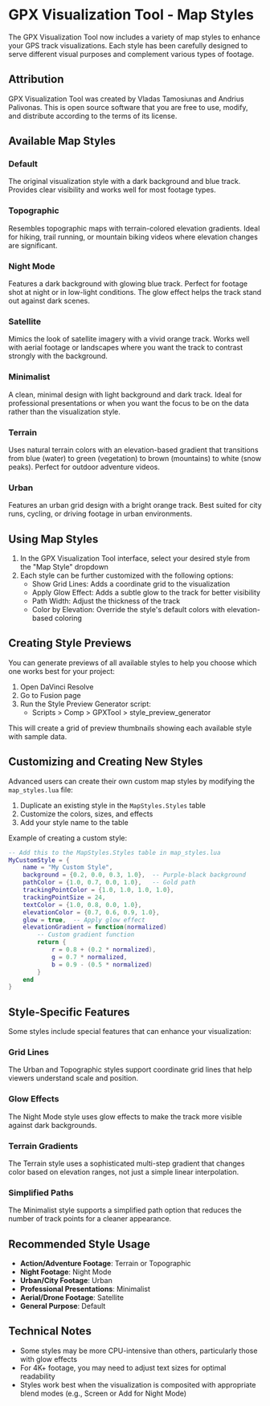 # GPX Visualization Tool - Map Styles

The GPX Visualization Tool now includes a variety of map styles to enhance your GPS track visualizations. Each style has been carefully designed to serve different visual purposes and complement various types of footage.

## Attribution

GPX Visualization Tool was created by Vladas Tamosiunas and Andrius Palivonas. This is open source software that you are free to use, modify, and distribute according to the terms of its license.

## Available Map Styles

### Default
The original visualization style with a dark background and blue track. Provides clear visibility and works well for most footage types.

### Topographic
Resembles topographic maps with terrain-colored elevation gradients. Ideal for hiking, trail running, or mountain biking videos where elevation changes are significant.

### Night Mode
Features a dark background with glowing blue track. Perfect for footage shot at night or in low-light conditions. The glow effect helps the track stand out against dark scenes.

### Satellite
Mimics the look of satellite imagery with a vivid orange track. Works well with aerial footage or landscapes where you want the track to contrast strongly with the background.

### Minimalist
A clean, minimal design with light background and dark track. Ideal for professional presentations or when you want the focus to be on the data rather than the visualization style.

### Terrain
Uses natural terrain colors with an elevation-based gradient that transitions from blue (water) to green (vegetation) to brown (mountains) to white (snow peaks). Perfect for outdoor adventure videos.

### Urban
Features an urban grid design with a bright orange track. Best suited for city runs, cycling, or driving footage in urban environments.

## Using Map Styles

1. In the GPX Visualization Tool interface, select your desired style from the "Map Style" dropdown
2. Each style can be further customized with the following options:
   - Show Grid Lines: Adds a coordinate grid to the visualization
   - Apply Glow Effect: Adds a subtle glow to the track for better visibility
   - Path Width: Adjust the thickness of the track
   - Color by Elevation: Override the style's default colors with elevation-based coloring

## Creating Style Previews

You can generate previews of all available styles to help you choose which one works best for your project:

1. Open DaVinci Resolve
2. Go to Fusion page
3. Run the Style Preview Generator script:
   - Scripts > Comp > GPXTool > style_preview_generator

This will create a grid of preview thumbnails showing each available style with sample data.

## Customizing and Creating New Styles

Advanced users can create their own custom map styles by modifying the `map_styles.lua` file:

1. Duplicate an existing style in the `MapStyles.Styles` table
2. Customize the colors, sizes, and effects
3. Add your style name to the table

Example of creating a custom style:

```lua
-- Add this to the MapStyles.Styles table in map_styles.lua
MyCustomStyle = {
    name = "My Custom Style",
    background = {0.2, 0.0, 0.3, 1.0},  -- Purple-black background
    pathColor = {1.0, 0.7, 0.0, 1.0},   -- Gold path
    trackingPointColor = {1.0, 1.0, 1.0, 1.0},
    trackingPointSize = 24,
    textColor = {1.0, 0.8, 0.0, 1.0},
    elevationColor = {0.7, 0.6, 0.9, 1.0},
    glow = true,  -- Apply glow effect
    elevationGradient = function(normalized)
        -- Custom gradient function
        return {
            r = 0.8 + (0.2 * normalized),
            g = 0.7 * normalized,
            b = 0.9 - (0.5 * normalized)
        }
    end
}
```

## Style-Specific Features

Some styles include special features that can enhance your visualization:

### Grid Lines
The Urban and Topographic styles support coordinate grid lines that help viewers understand scale and position.

### Glow Effects
The Night Mode style uses glow effects to make the track more visible against dark backgrounds.

### Terrain Gradients
The Terrain style uses a sophisticated multi-step gradient that changes color based on elevation ranges, not just a simple linear interpolation.

### Simplified Paths
The Minimalist style supports a simplified path option that reduces the number of track points for a cleaner appearance.

## Recommended Style Usage

- **Action/Adventure Footage**: Terrain or Topographic
- **Night Footage**: Night Mode
- **Urban/City Footage**: Urban
- **Professional Presentations**: Minimalist
- **Aerial/Drone Footage**: Satellite
- **General Purpose**: Default

## Technical Notes

- Some styles may be more CPU-intensive than others, particularly those with glow effects
- For 4K+ footage, you may need to adjust text sizes for optimal readability
- Styles work best when the visualization is composited with appropriate blend modes (e.g., Screen or Add for Night Mode)
